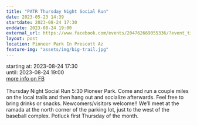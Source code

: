 ```yaml
---
title: "PATR Thursday Night Social Run"
date: 2023-05-23 14:39
startdate: 2023-08-24 17:30
enddate: 2023-08-24 19:00
external_url: https://www.facebook.com/events/204762669055336/?event_time_id=204762735721996
layout: post
location: Pioneer Park In Prescott Az
feature-img: "assets/img/big-trail.jpg"
---
```


starting at: 2023-08-24 17:30<br>until: 2023-08-24 19:00<br><a href="https://www.facebook.com/events/204762669055336/?event_time_id=204762735721996">more info on FB</a><br><br>Thursday Night Social Run 5&#58;30 Pioneer Park.  Come and run a couple miles on the local trails and then hang out and socialize afterwards.  Feel free to bring drinks or snacks. Newcomers/visitors welcome!!  We’ll meet at the ramada at the north corner of the parking lot, just to the west of the baseball complex.  Potluck first Thursday of the month.<br>
  <br>
  
